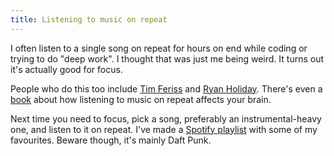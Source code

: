 ```yaml
---
title: Listening to music on repeat
---
```


I often listen to a single song on repeat for hours on end while coding or trying to do "deep work". I thought that was just me being weird. It turns out it's actually good for focus.

People who do this too include [Tim Feriss](https://tim.blog/2015/02/23/glitch-mob/) and [Ryan Holiday](https://ryanholiday.net/the-guilty-crazy-secret-that-helps-me-write/). There's even a [book](https://www.amazon.com/Repeat-How-Music-Plays-Mind/dp/0199990824) about how listening to music on repeat affects your brain.

Next time you need to focus, pick a song, preferably an instrumental-heavy one, and listen to it on repeat. I've made a [Spotify playlist](https://open.spotify.com/playlist/0Bb8w8h2XBJLhMgFK77BfU) with some of my favourites. Beware though, it's mainly Daft Punk.
